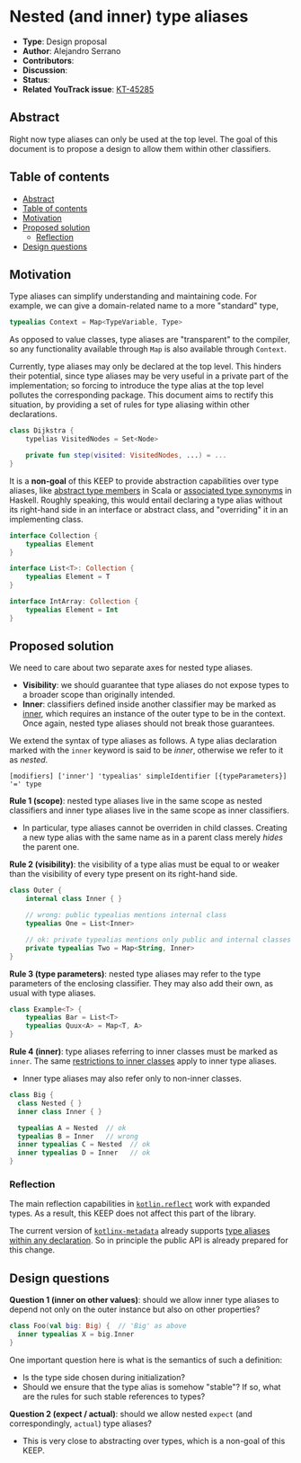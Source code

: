 # Nested (and inner) type aliases

* **Type**: Design proposal
* **Author**: Alejandro Serrano
* **Contributors**: 
* **Discussion**: 
* **Status**: 
* **Related YouTrack issue**: [KT-45285](https://youtrack.jetbrains.com/issue/KT-45285/Support-nested-and-local-type-aliases)

## Abstract

Right now type aliases can only be used at the top level. The goal of this document is to propose a design to allow them within other classifiers.

## Table of contents

* [Abstract](#abstract)
* [Table of contents](#table-of-contents)
* [Motivation](#motivation)
* [Proposed solution](#proposed-solution)
    * [Reflection](#reflection)
* [Design questions](#design-questions)

## Motivation

Type aliases can simplify understanding and maintaining code. For example, we can give a domain-related name to a more "standard" type,

```kotlin
typealias Context = Map<TypeVariable, Type>
```

As opposed to value classes, type aliases are "transparent" to the compiler, so any functionality available through `Map` is also available through `Context`.

Currently, type aliases may only be declared at the top level. This hinders their potential, since type aliases may be very useful in a private part of the implementation; so forcing to introduce the type alias at the top level pollutes the corresponding package. This document aims to rectify this situation, by providing a set of rules for type aliasing within other declarations.

```kotlin
class Dijkstra {
    typelias VisitedNodes = Set<Node>

    private fun step(visited: VisitedNodes, ...) = ...
}
```

It is a **non-goal** of this KEEP to provide abstraction capabilities over type aliases, like [abstract type members](https://docs.scala-lang.org/tour/abstract-type-members.html) in Scala or [associated type synonyms](https://wiki.haskell.org/GHC/Type_families) in Haskell. Roughly speaking, this would entail declaring a type alias without its right-hand side in an interface or abstract class, and "overriding" it in an implementing class.

```kotlin
interface Collection {
    typealias Element
}

interface List<T>: Collection {
    typealias Element = T
}

interface IntArray: Collection {
    typealias Element = Int
}
```

## Proposed solution

We need to care about two separate axes for nested type aliases.

- **Visibility**: we should guarantee that type aliases do not expose types to a broader scope than originally intended.
- **Inner**: classifiers defined inside another classifier may be marked as [inner](https://kotlinlang.org/spec/declarations.html#nested-and-inner-classifiers), which requires an instance of the outer type to be in the context. Once again, nested type aliases should not break those guarantees.

We extend the syntax of type aliases as follows. A type alias declaration marked with the `inner` keyword is said to be _inner_, otherwise we refer to it as _nested_.

```
[modifiers] ['inner'] 'typealias' simpleIdentifier [{typeParameters}] '=' type
```

**Rule 1 (scope)**: nested type aliases live in the same scope as nested classifiers and inner type aliases live in the same scope as inner classifiers.

- In particular, type aliases cannot be overriden in child classes. Creating a new type alias with the same name as in a parent class merely _hides_ the parent one.

**Rule 2 (visibility)**: the visibility of a type alias must be equal to or weaker than the visibility of every type present on its right-hand side.

```kotlin
class Outer {
    internal class Inner { }

    // wrong: public typealias mentions internal class
    typealias One = List<Inner>

    // ok: private typealias mentions only public and internal classes
    private typealias Two = Map<String, Inner>
}
```

**Rule 3 (type parameters)**: nested type aliases may refer to the type parameters of the enclosing classifier. They may also add their own, as usual with type aliases.

```kotlin
class Example<T> {
    typealias Bar = List<T>
    typealias Quux<A> = Map<T, A>
}
```

**Rule 4 (inner)**: type aliases referring to inner classes must be marked as `inner`. The same [restrictions to inner classes](https://kotlinlang.org/spec/declarations.html#nested-and-inner-classifiers) apply to inner type aliases.

- Inner type aliases may also refer only to non-inner classes.

```kotlin
class Big {
  class Nested { }
  inner class Inner { }

  typealias A = Nested  // ok
  typealias B = Inner   // wrong
  inner typealias C = Nested  // ok
  inner typealias D = Inner   // ok
}
```

### Reflection

The main reflection capabilities in [`kotlin.reflect`](https://kotlinlang.org/api/core/kotlin-stdlib/kotlin.reflect/) work with expanded types. As a result, this KEEP does not affect this part of the library.

The current version of [`kotlinx-metadata`](https://kotlinlang.org/api/kotlinx-metadata-jvm/) already supports [type aliases within any declaration](https://kotlinlang.org/api/kotlinx-metadata-jvm/kotlin-metadata-jvm/kotlin.metadata/-km-declaration-container/type-aliases.html). So in principle the public API is already prepared for this change.

## Design questions

**Question 1 (inner on other values)**: should we allow inner type aliases to depend not only on the outer instance but also on other properties?

```kotlin
class Foo(val big: Big) {  // 'Big' as above
  inner typealias X = big.Inner
}
```

One important question here is what is the semantics of such a definition:

- Is the type side chosen during initialization?
- Should we ensure that the type alias is somehow "stable"? If so, what are the rules for such stable references to types?

**Question 2 (expect / actual)**: should we allow nested `expect` (and correspondingly, `actual`) type aliases?

- This is very close to abstracting over types, which is a non-goal of this KEEP.